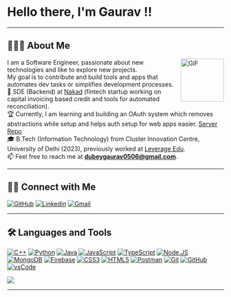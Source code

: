 # Hello there, I'm Gaurav !!
---

## 👨🏻‍💻 About Me
<img align="right" alt="GIF" height="100px" src="https://media.giphy.com/media/du3J3cXyzhj75IOgvA/giphy.gif" />

I am a Software Engineer, passionate about new technologies and like to explore new projects.\
My goal is to contribute and build tools and apps that automates dev tasks or simplifies development processes. \
🌱 SDE (Backend) at <a href="https://www.linkedin.com/company/nakadaaj/mycompany/" target="_blank">Nakad</a> (fintech startup working on capital invoicing based credit and tools for automated reconciliation).\
🏆 Currently, I am learning and building an OAuth system which removes abstractions while setup and helps auth setup for web apps easier. <a href="https://github.com/GauravDubey56/Authenticator-App-Server" target="_blank">Server Repo</a>\
🎓 B.Tech (Information Technology) from Cluster Innovation Centre, University of Delhi (2023), previously worked at <a href="https://www.linkedin.com/company/leverage-edu/" target="_blank">Leverage Edu</a>. \
📫 Feel free to reach me at **dubeygaurav0506@gmail.com**. 

---
## 🤝🏻 Connect with Me

[![GitHub](https://img.shields.io/badge/Github-4078c0?style=for-the-badge&logo=github&logoColor=white)](https://github.com/GauravDubey56)
[![Linkedin](https://img.shields.io/badge/Linkedin-0077B5?style=for-the-badge&logo=linkedin&logoColor=white)](https://www.linkedin.com/in/gaurav-dubey-715083189/)
[![Gmail](https://img.shields.io/badge/Gmail-D44638?style=for-the-badge&logo=gmail&logoColor=white)](mailto:dubeygaurav0506@gmail.com)

---
## 🛠 Languages and Tools

[![C++](https://img.shields.io/badge/C++-044F88?style=for-the-badge&logo=c%2B%2B&&logoColor=white)]()
[![Python](https://img.shields.io/badge/Python-blue?style=for-the-badge&logo=Python&logoColor=white)]()
[![Java](https://img.shields.io/badge/Java-FF6C37?style=for-the-badge&logo=java&logoColor=white)]()
[![JavaScript](https://img.shields.io/badge/JavaScript-F7DF1E?style=for-the-badge&logo=javascript&logoColor=black)]()
[![TypeScript](https://img.shields.io/badge/TypeScript-007ACC?style=for-the-badge&logo=typescript&logoColor=white)]()
[![Node.JS](https://img.shields.io/badge/Node.js-43853D?style=for-the-badge&logo=node.js&logoColor=white)]()
[![MongoDB](https://img.shields.io/badge/MongoDB-4EA94B?style=for-the-badge&logo=mongodb&logoColor=white)]()
[![Firebase](https://img.shields.io/badge/Firebase-FFCA28?style=for-the-badge&logo=firebase&logoColor=black)]()
[![CSS3](https://img.shields.io/badge/CSS3-%231572B6?style=for-the-badge&logo=css3&logoColor=black)]()
[![HTML5](https://img.shields.io/badge/HTML5-%23E44D27?style=for-the-badge&logo=html5&logoColor=ffffff)]()
[![Postman](https://img.shields.io/badge/Postman-FF6C37?style=for-the-badge&logo=Postman&logoColor=white)]()
[![Git](https://img.shields.io/badge/Git-F05032?style=for-the-badge&logo=git&logoColor=white)]()
[![GitHub](https://img.shields.io/badge/GitHub-181717?style=for-the-badge&logo=github&logoColor=white)]()
[![vsCode](https://img.shields.io/badge/vsCode-0078D4?style=for-the-badge&logo=visual%20studio%20code&logoColor=white)]()


<img src="https://imgur.com/rilHVxA.png"/> 

---
